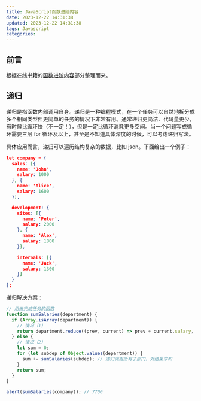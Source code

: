 ```yaml
---
title: JavaScript函数进阶内容
date: 2023-12-22 14:31:38
updated: 2023-12-22 14:31:38
tags: Javascript
categories:
---
```


## 前言

根据在线书籍的[函数进阶内容](https://zh.javascript.info/)部分整理而来。

## 递归

递归是指函数内部调用自身。递归是一种编程模式，在一个任务可以自然地拆分成多个相同类型但更简单的任务的情况下非常有用。通常递归更简洁、代码量更少，有时候比循环快（不一定！），但是一定比循环消耗更多空间。当一个问题写成循环需要三层 for 循环及以上，甚至是不知道具体深度的时候，可以考虑递归写法。

具体应用而言，递归可以遍历结构复杂的数据，比如 json。下面给出一个例子：

```json
let company = {
  sales: [{
    name: 'John',
    salary: 1000
  }, {
    name: 'Alice',
    salary: 1600
  }],

  development: {
    sites: [{
      name: 'Peter',
      salary: 2000
    }, {
      name: 'Alex',
      salary: 1800
    }],

    internals: [{
      name: 'Jack',
      salary: 1300
    }]
  }
};
```

递归解决方案：

```javascript
// 用来完成任务的函数
function sumSalaries(department) {
  if (Array.isArray(department)) {
    // 情况（1）
    return department.reduce((prev, current) => prev + current.salary, 0); // 求数组的和
  } else {
    // 情况（2）
    let sum = 0;
    for (let subdep of Object.values(department)) {
      sum += sumSalaries(subdep); // 递归调用所有子部门，对结果求和
    }
    return sum;
  }
}

alert(sumSalaries(company)); // 7700
```
